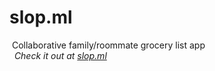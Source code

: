 # slop.ml
&nbsp;Collaborative family/roommate grocery list app  
&nbsp;&nbsp;*Check it out at [slop.ml](http://slop.ml)*  

